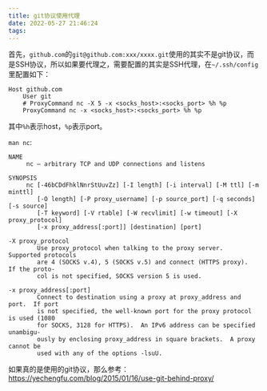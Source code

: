 ```yaml
---
title: git协议使用代理
date: 2022-05-27 21:46:24
tags:
---
```


首先，`github.com`的`git@github.com:xxx/xxxx.git`使用的其实不是git协议，而是SSH协议，所以如果要代理之，需要配置的其实是SSH代理，在`~/.ssh/config`里配置如下：

```text
Host github.com
    User git
    # ProxyCommand nc -X 5 -x <socks_host>:<socks_port> %h %p
    ProxyCommand nc -x <socks_host>:<socks_port> %h %p
```

其中`%h`表示host，`%p`表示port。

`man nc`:

```text
NAME
     nc — arbitrary TCP and UDP connections and listens

SYNOPSIS
     nc [-46bCDdFhklNnrStUuvZz] [-I length] [-i interval] [-M ttl] [-m minttl]
        [-O length] [-P proxy_username] [-p source_port] [-q seconds] [-s source]
        [-T keyword] [-V rtable] [-W recvlimit] [-w timeout] [-X proxy_protocol]
        [-x proxy_address[:port]] [destination] [port]

-X proxy_protocol
        Use proxy_protocol when talking to the proxy server.  Supported protocols
        are 4 (SOCKS v.4), 5 (SOCKS v.5) and connect (HTTPS proxy).  If the proto‐
        col is not specified, SOCKS version 5 is used.

-x proxy_address[:port]
        Connect to destination using a proxy at proxy_address and port.  If port
        is not specified, the well-known port for the proxy protocol is used (1080
        for SOCKS, 3128 for HTTPS).  An IPv6 address can be specified unambigu‐
        ously by enclosing proxy_address in square brackets.  A proxy cannot be
        used with any of the options -lsuU.
```

如果真的是使用的git协议，那么参考：<https://yechengfu.com/blog/2015/01/16/use-git-behind-proxy/>
